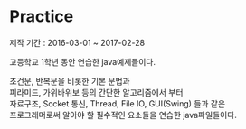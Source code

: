 # Practice
제작 기간 : 2016-03-01 ~ 2017-02-28

고등학교 1학년 동안 연습한 java예제들이다.

조건문, 반복문을 비롯한 기본 문법과<br>
피라미드, 가위바위보 등의 간단한 알고리즘에서 부터<br>
자료구조, Socket 통신, Thread, File IO, GUI(Swing) 들과 같은<br>
프로그래머로써 알아야 할 필수적인 요소들을 연습한 java파일들이다.
